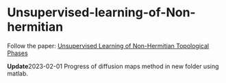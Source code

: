 # Unsupervised-learning-of-Non-hermitian
Follow the paper: 
[Unsupervised Learning of Non-Hermitian Topological Phases](https://journals.aps.org/prl/abstract/10.1103/PhysRevLett.126.240402)

**Update**2023-02-01
Progress of diffusion maps method in new folder using matlab.
